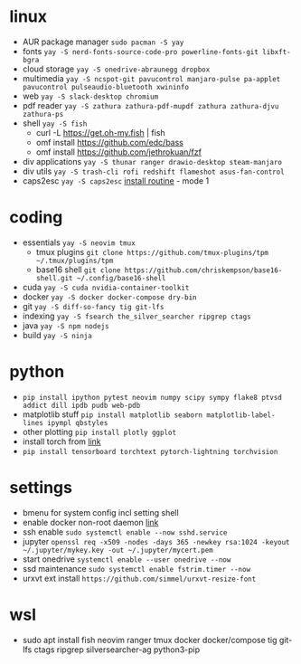 # linux
* AUR package manager `sudo pacman -S yay`
* fonts `yay -S nerd-fonts-source-code-pro powerline-fonts-git libxft-bgra`
* cloud storage `yay -S onedrive-abraunegg dropbox`
* multimedia `yay -S ncspot-git pavucontrol manjaro-pulse pa-applet pavucontrol pulseaudio-bluetooth xwininfo`
* web `yay -S slack-desktop chromium`
* pdf reader `yay -S zathura zathura-pdf-mupdf zathura zathura-djvu zathura-ps`
* shell `yay -S fish`
  * curl -L https://get.oh-my.fish | fish
  * omf install https://github.com/edc/bass
  * omf install https://github.com/jethrokuan/fzf
* div applications `yay -S thunar ranger drawio-desktop steam-manjaro`
* div utils `yay -S trash-cli rofi redshift flameshot asus-fan-control`
* caps2esc `yay -S caps2esc` [install routine](https://askubuntu.com/questions/979359/how-do-i-install-caps2esc) - mode 1

# coding
* essentials `yay -S neovim tmux`
  * tmux plugins `git clone https://github.com/tmux-plugins/tpm ~/.tmux/plugins/tpm`
  * base16 shell `git clone https://github.com/chriskempson/base16-shell.git ~/.config/base16-shell`
* cuda `yay -S cuda nvidia-container-toolkit`
* docker `yay -S docker docker-compose dry-bin`
* git `yay -S diff-so-fancy tig git-lfs`
* indexing `yay -S fsearch the_silver_searcher ripgrep ctags`
* java `yay -S npm nodejs`
* build `yay -S ninja`

# python
* `pip install ipython pytest neovim numpy scipy sympy flake8 ptvsd addict dill ipdb pudb web-pdb`
* matplotlib stuff `pip install matplotlib seaborn matplotlib-label-lines ipympl qbstyles`
* other plotting `pip install plotly ggplot`
* install torch from [link](https://pytorch.org/)
* `pip install tensorboard torchtext pytorch-lightning torchvision`

# settings
* bmenu for system config incl setting shell
* enable docker non-root daemon [link](https://docs.docker.com/engine/install/linux-postinstall)
* ssh enable `sudo systemctl enable --now sshd.service`
* jupyter `openssl req -x509 -nodes -days 365 -newkey rsa:1024 -keyout ~/.jupyter/mykey.key -out ~/.jupyter/mycert.pem`
* start onedrive `systemctl enable --user onedrive --now`
* ssd maintenance `sudo systemctl enable fstrim.timer --now`
* urxvt ext install `https://github.com/simmel/urxvt-resize-font`

# wsl
* sudo apt install fish neovim ranger tmux docker docker/compose tig git-lfs ctags ripgrep silversearcher-ag python3-pip
